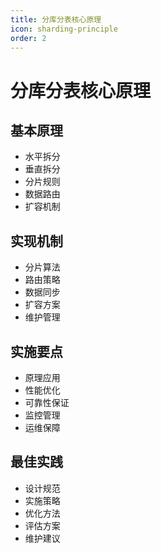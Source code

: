 ```yaml
---
title: 分库分表核心原理
icon: sharding-principle
order: 2
---
```


# 分库分表核心原理

## 基本原理
- 水平拆分
- 垂直拆分
- 分片规则
- 数据路由
- 扩容机制

## 实现机制
- 分片算法
- 路由策略
- 数据同步
- 扩容方案
- 维护管理

## 实施要点
- 原理应用
- 性能优化
- 可靠性保证
- 监控管理
- 运维保障

## 最佳实践
- 设计规范
- 实施策略
- 优化方法
- 评估方案
- 维护建议
